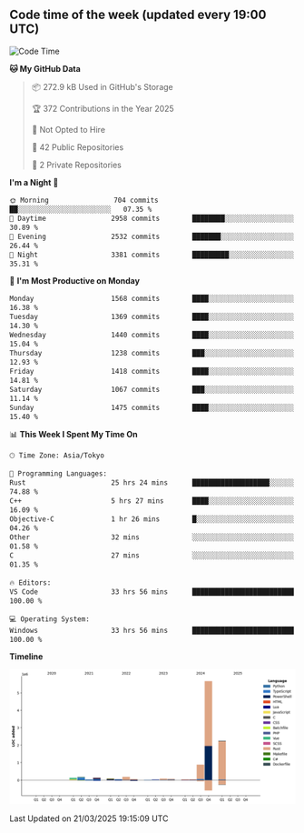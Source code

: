 ## Code time of the week (updated every 19:00 UTC)

<!--START_SECTION:waka-->
![Code Time](http://img.shields.io/badge/Code%20Time-4%2C473%20hrs%201%20min-blue)

**🐱 My GitHub Data** 

> 📦 272.9 kB Used in GitHub's Storage 
 > 
> 🏆 372 Contributions in the Year 2025
 > 
> 🚫 Not Opted to Hire
 > 
> 📜 42 Public Repositories 
 > 
> 🔑 2 Private Repositories 
 > 
**I'm a Night 🦉** 

```text
🌞 Morning                704 commits         ██░░░░░░░░░░░░░░░░░░░░░░░   07.35 % 
🌆 Daytime                2958 commits        ████████░░░░░░░░░░░░░░░░░   30.89 % 
🌃 Evening                2532 commits        ███████░░░░░░░░░░░░░░░░░░   26.44 % 
🌙 Night                  3381 commits        █████████░░░░░░░░░░░░░░░░   35.31 % 
```
📅 **I'm Most Productive on Monday** 

```text
Monday                   1568 commits        ████░░░░░░░░░░░░░░░░░░░░░   16.38 % 
Tuesday                  1369 commits        ████░░░░░░░░░░░░░░░░░░░░░   14.30 % 
Wednesday                1440 commits        ████░░░░░░░░░░░░░░░░░░░░░   15.04 % 
Thursday                 1238 commits        ███░░░░░░░░░░░░░░░░░░░░░░   12.93 % 
Friday                   1418 commits        ████░░░░░░░░░░░░░░░░░░░░░   14.81 % 
Saturday                 1067 commits        ███░░░░░░░░░░░░░░░░░░░░░░   11.14 % 
Sunday                   1475 commits        ████░░░░░░░░░░░░░░░░░░░░░   15.40 % 
```


📊 **This Week I Spent My Time On** 

```text
🕑︎ Time Zone: Asia/Tokyo

💬 Programming Languages: 
Rust                     25 hrs 24 mins      ███████████████████░░░░░░   74.88 % 
C++                      5 hrs 27 mins       ████░░░░░░░░░░░░░░░░░░░░░   16.09 % 
Objective-C              1 hr 26 mins        █░░░░░░░░░░░░░░░░░░░░░░░░   04.26 % 
Other                    32 mins             ░░░░░░░░░░░░░░░░░░░░░░░░░   01.58 % 
C                        27 mins             ░░░░░░░░░░░░░░░░░░░░░░░░░   01.35 % 

🔥 Editors: 
VS Code                  33 hrs 56 mins      █████████████████████████   100.00 % 

💻 Operating System: 
Windows                  33 hrs 56 mins      █████████████████████████   100.00 % 
```

**Timeline**

![Lines of Code chart](https://raw.githubusercontent.com/SARDONYX-sard/SARDONYX-sard/main/assets/bar_graph.png)


 Last Updated on 21/03/2025 19:15:09 UTC
<!--END_SECTION:waka-->